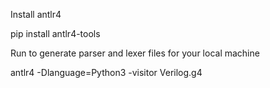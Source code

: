Install antlr4 

pip install antlr4-tools

Run to generate parser and lexer files for your local machine

antlr4 -Dlanguage=Python3 -visitor Verilog.g4

